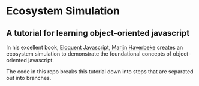 # Ecosystem Simulation
## A tutorial for learning object-oriented javascript

In his excellent book, [Eloquent Javascript](http://eloquentjavascript.net/), [Marijn Haverbeke](https://twitter.com/marijnjh) creates an ecosystem simulation to demonstrate the foundational concepts of object-oriented javascript.

The code in this repo breaks this tutorial down into steps that are separated out into branches.